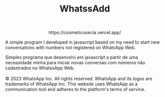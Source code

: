 # <h1 align="center">WhatssAdd</h1><br>

<p align="center">https://cosmeticosecia.vercel.app/</p>

A simple program I developed in javascript based on my need to start new conversations with numbers not registered on WhatsApp Web.

Simples programa que desenvolvi em javascript a partir de uma necessidade minha para iniciar novas conversas com números não cadastrados no WhatssApp Web.
<br>
<br>
© 2023 WhatsApp Inc. All rights reserved. WhatsApp and its logos are trademarks of WhatsApp Inc. This website uses WhatsApp as a communication tool and adheres to the platform's terms of service.

